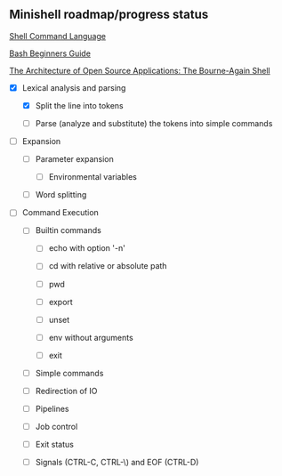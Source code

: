 ## Minishell roadmap/progress status

[Shell Command Language](https://pubs.opengroup.org/onlinepubs/9699919799/utilities/V3_chap02.html)

[Bash Beginners Guide](https://tldp.org/LDP/Bash-Beginners-Guide/html/chap_01.html)

[The Architecture of Open Source Applications: The Bourne-Again Shell](https://www.aosabook.org/en/bash.html)

- [x] Lexical analysis and parsing
  
  - [x] Split the line into tokens
  
  - [ ] Parse (analyze and substitute) the tokens into simple commands

- [ ] Expansion
  
  - [ ] Parameter expansion
    
    - [ ] Environmental variables
  
  - [ ] Word splitting

- [ ] Command Execution
  
  - [ ] Builtin commands
    
    - [ ] echo with option '-n'
    
    - [ ] cd with relative or absolute path
    
    - [ ] pwd
    
    - [ ] export
    
    - [ ] unset
    
    - [ ] env without arguments
    
    - [ ] exit
  
  - [ ] Simple commands
  
  - [ ] Redirection of IO
  
  - [ ] Pipelines
  
  - [ ] Job control
  
  - [ ] Exit status
  
  - [ ] Signals (CTRL-C, CTRL-\\) and EOF (CTRL-D)
  
      
